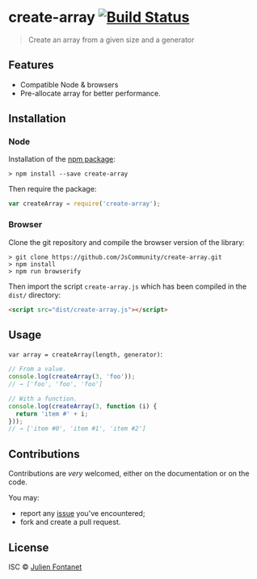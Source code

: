 # create-array [![Build Status](https://img.shields.io/travis/JsCommunity/create-array/master.svg)](http://travis-ci.org/JsCommunity/create-array)

> Create an array from a given size and a generator

## Features

- Compatible Node & browsers
- Pre-allocate array for better performance.

## Installation

### Node

Installation of the [npm package](https://npmjs.org/package/create-array):

```
> npm install --save create-array
```

Then require the package:

```javascript
var createArray = require('create-array');
```

### Browser

Clone the git repository and compile the browser version of the
library:

```
> git clone https://github.com/JsCommunity/create-array.git
> npm install
> npm run browserify
```

Then import the script `create-array.js` which has been compiled in
the `dist/` directory:

```html
<script src="dist/create-array.js"></script>
```

## Usage

`var array = createArray(length, generator)`:

```javascript
// From a value.
console.log(createArray(3, 'foo'));
// → ['foo', 'foo', 'foo']

// With a function.
console.log(createArray(3, function (i) {
  return 'item #' + i;
}));
// → ['item #0', 'item #1', 'item #2']
```

## Contributions

Contributions are *very* welcomed, either on the documentation or on
the code.

You may:

- report any [issue](https://github.com/JsCommunity/create-array/issues)
  you've encountered;
- fork and create a pull request.

## License

ISC © [Julien Fontanet](http://julien.isonoe.net)
